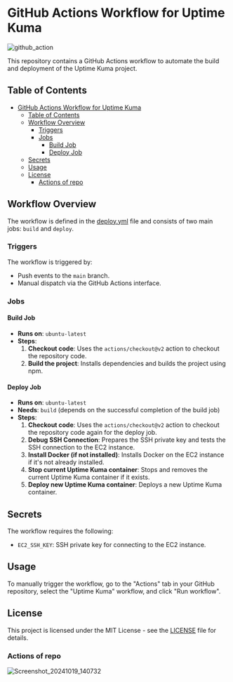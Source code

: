 # GitHub Actions Workflow for Uptime Kuma

![github_action](https://github.com/user-attachments/assets/f33d0203-0234-49b2-a2d2-8603cf170a49)

This repository contains a GitHub Actions workflow to automate the build and deployment of the Uptime Kuma project.

## Table of Contents

- [GitHub Actions Workflow for Uptime Kuma](#github-actions-workflow-for-uptime-kuma)
  - [Table of Contents](#table-of-contents)
  - [Workflow Overview](#workflow-overview)
    - [Triggers](#triggers)
    - [Jobs](#jobs)
      - [Build Job](#build-job)
      - [Deploy Job](#deploy-job)
  - [Secrets](#secrets)
  - [Usage](#usage)
  - [License](#license)
    - [Actions of repo](#actions-of-repo)

## Workflow Overview

The workflow is defined in the [deploy.yml](.github/workflows/deploy.yml) file and consists of two main jobs: `build` and `deploy`.

### Triggers

The workflow is triggered by:
- Push events to the `main` branch.
- Manual dispatch via the GitHub Actions interface.

### Jobs

#### Build Job

- **Runs on**: `ubuntu-latest`
- **Steps**:
  1. **Checkout code**: Uses the `actions/checkout@v2` action to checkout the repository code.
  2. **Build the project**: Installs dependencies and builds the project using npm.

#### Deploy Job

- **Runs on**: `ubuntu-latest`
- **Needs**: `build` (depends on the successful completion of the build job)
- **Steps**:
  1. **Checkout code**: Uses the `actions/checkout@v2` action to checkout the repository code again for the deploy job.
  2. **Debug SSH Connection**: Prepares the SSH private key and tests the SSH connection to the EC2 instance.
  3. **Install Docker (if not installed)**: Installs Docker on the EC2 instance if it's not already installed.
  4. **Stop current Uptime Kuma container**: Stops and removes the current Uptime Kuma container if it exists.
  5. **Deploy new Uptime Kuma container**: Deploys a new Uptime Kuma container.

## Secrets

The workflow requires the following:
- `EC2_SSH_KEY`: SSH private key for connecting to the EC2 instance.

## Usage

To manually trigger the workflow, go to the "Actions" tab in your GitHub repository, select the "Uptime Kuma" workflow, and click "Run workflow".

## License

This project is licensed under the MIT License - see the [LICENSE](../LICENSE) file for details.

### Actions of repo
![Screenshot_20241019_140732](https://github.com/user-attachments/assets/67e6df33-8b8c-496b-92d9-33d1d01b34a2)
